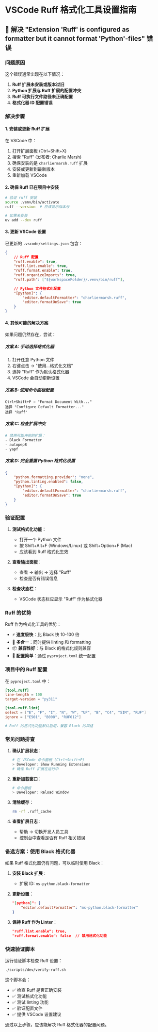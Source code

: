 # VSCode Ruff 格式化工具设置指南

## 🔧 解决 "Extension 'Ruff' is configured as formatter but it cannot format 'Python'-files" 错误

### 问题原因

这个错误通常出现在以下情况：

1. **Ruff 扩展未安装或版本过旧**
2. **Python 扩展与 Ruff 扩展的配置冲突**
3. **Ruff 可执行文件路径未正确配置**
4. **格式化器 ID 配置错误**

### 解决步骤

#### 1. 安装或更新 Ruff 扩展

在 VSCode 中：
1. 打开扩展面板 (Ctrl+Shift+X)
2. 搜索 "Ruff" (发布者: Charlie Marsh)
3. 确保安装的是 `charliermarsh.ruff` 扩展
4. 安装或更新到最新版本
5. 重新加载 VSCode

#### 2. 确保 Ruff 已在项目中安装

```bash
# 验证 ruff 安装
source .venv/bin/activate
ruff --version  # 应该显示版本号

# 如果未安装
uv add --dev ruff
```

#### 3. 更新 VSCode 设置

已更新的 `.vscode/settings.json` 包含：

```json
{
    // Ruff 配置
    "ruff.enable": true,
    "ruff.lint.enable": true,
    "ruff.format.enable": true,
    "ruff.organizeImports": true,
    "ruff.path": ["${workspaceFolder}/.venv/bin/ruff"],
    
    // Python 文件格式化配置
    "[python]": {
        "editor.defaultFormatter": "charliermarsh.ruff",
        "editor.formatOnSave": true
    }
}
```

#### 4. 其他可能的解决方案

如果问题仍然存在，尝试：

##### 方案 A: 手动选择格式化器
1. 打开任意 Python 文件
2. 右键点击 → "使用...格式化文档"
3. 选择 "Ruff" 作为默认格式化器
4. VSCode 会自动更新设置

##### 方案 B: 使用命令面板配置
```
Ctrl+Shift+P → "Format Document With..."
选择 "Configure Default Formatter..."
选择 "Ruff"
```

##### 方案 C: 检查扩展冲突
```bash
# 禁用可能冲突的扩展：
- Black Formatter
- autopep8
- yapf
```

##### 方案 D: 完全重置 Python 格式化设置
```json
{
    "python.formatting.provider": "none",
    "python.linting.enabled": false,
    "[python]": {
        "editor.defaultFormatter": "charliermarsh.ruff",
        "editor.formatOnSave": true
    }
}
```

### 验证配置

1. **测试格式化功能**：
   - 打开一个 Python 文件
   - 按 Shift+Alt+F (Windows/Linux) 或 Shift+Option+F (Mac)
   - 应该看到 Ruff 格式化生效

2. **查看输出面板**：
   - 查看 → 输出 → 选择 "Ruff"
   - 检查是否有错误信息

3. **检查状态栏**：
   - VSCode 状态栏应显示 "Ruff" 作为格式化器

### Ruff 的优势

Ruff 作为格式化工具的优势：
- ⚡ **速度极快**：比 Black 快 10-100 倍
- 🔧 **多合一**：同时提供 linting 和 formatting
- 📦 **兼容性好**：与 Black 的格式化规则兼容
- 🎯 **配置简单**：通过 `pyproject.toml` 统一配置

### 项目中的 Ruff 配置

在 `pyproject.toml` 中：

```toml
[tool.ruff]
line-length = 100
target-version = "py311"

[tool.ruff.lint]
select = ["E", "F", "I", "N", "W", "UP", "B", "C4", "SIM", "RUF"]
ignore = ["E501", "B008", "RUF012"]

# Ruff 的格式化功能默认启用，兼容 Black 的风格
```

### 常见问题排查

1. **确认扩展状态**：
   ```bash
   # 在 VSCode 命令面板 (Ctrl+Shift+P)
   > Developer: Show Running Extensions
   # 确保 Ruff 扩展在运行中
   ```

2. **重新加载窗口**：
   ```bash
   # 命令面板
   > Developer: Reload Window
   ```

3. **清除缓存**：
   ```bash
   rm -rf .ruff_cache
   ```

4. **查看扩展日志**：
   - 帮助 → 切换开发人员工具
   - 控制台中查看是否有 Ruff 相关错误

### 备选方案：使用 Black 格式化器

如果 Ruff 格式化器仍有问题，可以临时使用 Black：

1. **安装 Black 扩展**：
   - 扩展 ID: `ms-python.black-formatter`

2. **更新设置**：
   ```json
   "[python]": {
       "editor.defaultFormatter": "ms-python.black-formatter"
   }
   ```

3. **保持 Ruff 作为 Linter**：
   ```json
   "ruff.lint.enable": true,
   "ruff.format.enable": false  // 禁用格式化功能
   ```

### 快速验证脚本

运行验证脚本检查 Ruff 设置：

```bash
./scripts/dev/verify-ruff.sh
```

这个脚本会：
- ✅ 检查 Ruff 是否正确安装
- ✅ 测试格式化功能
- ✅ 测试 linting 功能
- ✅ 验证配置文件
- ✅ 提供 VSCode 设置建议

通过以上步骤，应该能解决 Ruff 格式化器的配置问题。